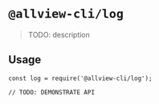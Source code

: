 # `@allview-cli/log`

> TODO: description

## Usage

```
const log = require('@allview-cli/log');

// TODO: DEMONSTRATE API
```
